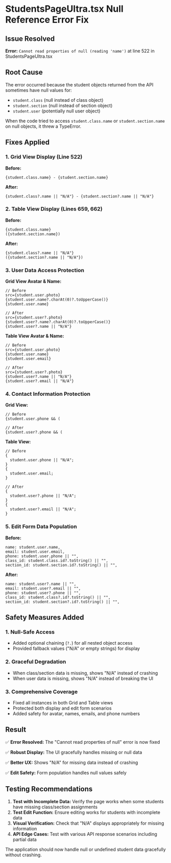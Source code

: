 # StudentsPageUltra.tsx Null Reference Error Fix

## Issue Resolved

**Error:** `Cannot read properties of null (reading 'name')` at line 522 in StudentsPageUltra.tsx

## Root Cause

The error occurred because the student objects returned from the API sometimes have null values for:

- `student.class` (null instead of class object)
- `student.section` (null instead of section object)
- `student.user` (potentially null user object)

When the code tried to access `student.class.name` or `student.section.name` on null objects, it threw a TypeError.

## Fixes Applied

### 1. Grid View Display (Line 522)

**Before:**

```tsx
{student.class.name} - {student.section.name}
```

**After:**

```tsx
{student.class?.name || "N/A"} - {student.section?.name || "N/A"}
```

### 2. Table View Display (Lines 659, 662)

**Before:**

```tsx
{student.class.name}
({student.section.name})
```

**After:**

```tsx
{student.class?.name || "N/A"}
({student.section?.name || "N/A"})
```

### 3. User Data Access Protection

**Grid View Avatar & Name:**

```tsx
// Before
src={student.user.photo}
{student.user.name?.charAt(0)?.toUpperCase()}
{student.user.name}

// After
src={student.user?.photo}
{student.user?.name?.charAt(0)?.toUpperCase()}
{student.user?.name || "N/A"}
```

**Table View Avatar & Name:**

```tsx
// Before
src={student.user.photo}
{student.user.name}
{student.user.email}

// After
src={student.user?.photo}
{student.user?.name || "N/A"}
{student.user?.email || "N/A"}
```

### 4. Contact Information Protection

**Grid View:**

```tsx
// Before
{student.user.phone && (

// After
{student.user?.phone && (
```

**Table View:**

```tsx
// Before
{
  student.user.phone || "N/A";
}
{
  student.user.email;
}

// After
{
  student.user?.phone || "N/A";
}
{
  student.user?.email || "N/A";
}
```

### 5. Edit Form Data Population

**Before:**

```tsx
name: student.user.name,
email: student.user.email,
phone: student.user.phone || "",
class_id: student.class.id?.toString() || "",
section_id: student.section.id?.toString() || "",
```

**After:**

```tsx
name: student.user?.name || "",
email: student.user?.email || "",
phone: student.user?.phone || "",
class_id: student.class?.id?.toString() || "",
section_id: student.section?.id?.toString() || "",
```

## Safety Measures Added

### 1. **Null-Safe Access**

- Added optional chaining (`?.`) for all nested object access
- Provided fallback values ("N/A" or empty strings) for display

### 2. **Graceful Degradation**

- When class/section data is missing, shows "N/A" instead of crashing
- When user data is missing, shows "N/A" instead of breaking the UI

### 3. **Comprehensive Coverage**

- Fixed all instances in both Grid and Table views
- Protected both display and edit form scenarios
- Added safety for avatar, names, emails, and phone numbers

## Result

✅ **Error Resolved:** The "Cannot read properties of null" error is now fixed

✅ **Robust Display:** The UI gracefully handles missing or null data

✅ **Better UX:** Shows "N/A" for missing data instead of crashing

✅ **Edit Safety:** Form population handles null values safely

## Testing Recommendations

1. **Test with Incomplete Data:** Verify the page works when some students have missing class/section assignments
2. **Test Edit Function:** Ensure editing works for students with incomplete data
3. **Visual Verification:** Check that "N/A" displays appropriately for missing information
4. **API Edge Cases:** Test with various API response scenarios including partial data

The application should now handle null or undefined student data gracefully without crashing.
